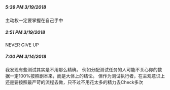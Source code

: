 ##### 5:39 PM 3/19/2018
主动权一定要掌握在自己手中

##### 2:51 PM 3/19/2018
NEVER GIVE UP

##### 7:00 PM 3/14/2018
我发现有些测试其实是不用那么精确。
例如分配测试任务的人可能不关心你的数据一定100%按照剧本来，而是大体上的结论。
但作为测试执行者，在主观意识上还是要按照最严苛的流程去做，只不过不用花太多的精力去Check多次
